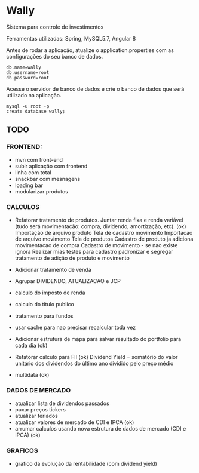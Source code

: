 # Wally
Sistema para controle de investimentos

Ferramentas utilizadas: Spring, MySQL5.7, Angular 8

Antes de rodar a aplicação, atualize o application.properties com as configurações do seu banco de dados.
```
db.name=wally
db.username=root
db.password=root
```

Acesse o servidor de banco de dados e crie o banco de dados que será utilizado na aplicação. 
```
mysql -u root -p 
create database wally;
```

## TODO


### FRONTEND:
- mvn com front-end
- subir aplicação com frontend	
- linha com total
- snackbar com mesnagens
- loading bar
- modularizar produtos

### CALCULOS
- Refatorar tratamento de produtos.
	Juntar renda fixa e renda variável (tudo será movimentação: compra, dividendo, amortização, etc). (ok)
	Importação de arquivo produto
	Tela de cadastro movimento 
	Importacao de arquivo movimento
	Tela de produtos
	Cadastro de produto ja adiciona movimentacao de compra
	Cadastro de movimento - se nao existe ignora
	Realizar mias testes para cadastro
	padronizar e segregar tratamento de adição de produto e movimento
- Adicionar tratamento de venda
- Agrupar DIVIDENDO, ATUALIZACAO e JCP
- calculo do imposto de renda
- calculo do titulo publico
- tratamento para fundos
- usar cache para nao precisar recalcular toda vez

- Adicionar estrutura de mapa para salvar resultado do portfolio para cada dia  (ok)
- Refatorar cálculo para FII (ok)
	Dividend Yield = somatório do valor unitário dos dividendos do último ano dividido pelo preço médio
- multidata (ok)

### DADOS DE MERCADO
- atualizar lista de dividendos passados 
- puxar preços tickers
- atualizar feriados
- atualizar valores de mercado de CDI e IPCA (ok)
- arrumar calculos usando nova estrutura de dados de mercado (CDI e IPCA) (ok)

### GRAFICOS
- grafico da evolução da rentabilidade (com dividend yield)


